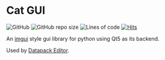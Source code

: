 
# Cat GUI
![GitHub](https://img.shields.io/github/license/JoachimCoenen/cat-gui)
![GitHub repo size](https://img.shields.io/github/repo-size/JoachimCoenen/cat-gui?color=0072FF)
![Lines of code](https://img.shields.io/tokei/lines/github/JoachimCoenen/cat-gui?color=0072FF)
[![Hits](https://hits.seeyoufarm.com/api/count/incr/badge.svg?url=https%3A%2F%2Fgithub.com%2FJoachimCoenen%2Fcat-gui&count_bg=%230072FF&title_bg=%23555555&icon=&icon_color=%23E7E7E7&title=hits&edge_flat=false)](https://hits.seeyoufarm.com)

An [imgui](https://github.com/ocornut/imgui) style gui library for python using Qt5 as its backend.

Used by [Datapack Editor](https://github.com/JoachimCoenen/Datapack-Editor).

[NewIssue_LINK]:                 https://github.com/JoachimCoenen/cat-gui/issues/new  "New issue"
